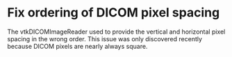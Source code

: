 # Fix ordering of DICOM pixel spacing

The vtkDICOMImageReader used to provide the vertical and horizontal pixel
spacing in the wrong order. This issue was only discovered recently because
DICOM pixels are nearly always square.
